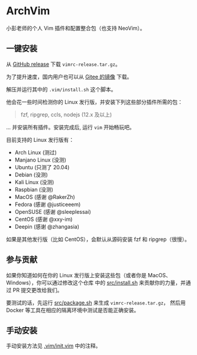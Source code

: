 # ArchVim

小彭老师的个人 Vim 插件和配置整合包（也支持 NeoVim）。

## 一键安装

从 [GitHub release](https://github.com/archibate/vimrc/releases) 下载 `vimrc-release.tar.gz`。

为了提升速度，国内用户也可以从 [Gitee 的镜像](https://gitee.com/archibate/vimrc/releases) 下载。

解压并运行其中的 `.vim/install.sh` 这个脚本。

他会花一些时间检测你的 Linux 发行版，并安装下列这些部分插件所需的包：

> fzf, ripgrep, ccls, nodejs (12.x 及以上)

... 并安装所有插件。安装完成后, 运行 `vim` 开始畅玩吧。

目前支持的 Linux 发行版有：

- Arch Linux (测过)
- Manjano Linux (没测)
- Ubuntu (只测了 20.04)
- Debian (没测)
- Kali Linux (没测)
- Raspbian (没测)
- MacOS (感谢 @RakerZh)
- Fedora (感谢 @justiceeem)
- OpenSUSE (感谢 @sleeplessai)
- CentOS (感谢 @xxy-im)
- Deepin (感谢 @zhangasia)

如果是其他发行版（比如 CentOS），会默认从源码安装 fzf 和 ripgrep（很慢）。

## 参与贡献

如果你知道如何在你的 Linux 发行版上安装这些包（或者你是 MacOS、Windows），你可以通过修改这个仓库
中的 [src/install.sh](src/install.sh) 来贡献你的力量，并通过 PR 提交更改给我们。

要测试的话，先运行 [src/package.sh](src/package.sh) 来生成 `vimrc-release.tar.gz`，
然后用 Docker 等工具在相应的隔离环境中测试是否能正确安装。

## 手动安装

手动安装方法见 [.vim/init.vim](.vim/init.vim) 中的注释。
